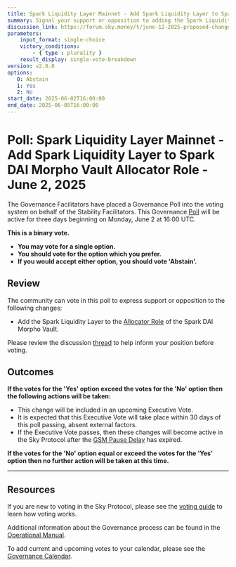 ```yaml
---
title: Spark Liquidity Layer Mainnet - Add Spark Liquidity Layer to Spark DAI Morpho Vault Allocator Role - June 2, 2025
summary: Signal your support or opposition to adding the Spark Liquidity Layer to the Allocator Role of the Spark DAI Morpho Vault.
discussion_link: https://forum.sky.money/t/june-12-2025-proposed-changes-to-spark-for-upcoming-spell/26559
parameters:
    input_format: single-choice
    victory_conditions:
        - { type : plurality }
    result_display: single-vote-breakdown
version: v2.0.0
options:
   0: Abstain
   1: Yes
   2: No
start_date: 2025-06-02T16:00:00
end_date: 2025-06-05T16:00:00
---
```


# Poll: Spark Liquidity Layer Mainnet - Add Spark Liquidity Layer to Spark DAI Morpho Vault Allocator Role - June 2, 2025

The Governance Facilitators have placed a Governance Poll into the voting system on behalf of the Stability Facilitators. This Governance [Poll](https://sky-atlas.powerhouse.io/#A.1.9.1_Operational_Weekly_Cycle-b189fa17-57a9-4d4e-9780-0ce4efd94211%7C0db30308) will be active for three days beginning on Monday, June 2 at 16:00 UTC.

**This is a binary vote.**

- **You may vote for a single option.**
- **You should vote for the option which you prefer.**
- **If you would accept either option, you should vote 'Abstain'.**

## Review

The community can vote in this poll to express support or opposition to the following changes:

- Add the Spark Liquidity Layer to the [Allocator Role](https://docs.morpho.org/curation/concepts/roles#allocator) of the Spark DAI Morpho Vault.

Please review the discussion [thread](https://forum.sky.money/t/june-12-2025-proposed-changes-to-spark-for-upcoming-spell/26559) to help inform your position before voting.

## Outcomes

**If the votes for the 'Yes' option exceed the votes for the 'No' option then the following actions will be taken:**

- This change will be included in an upcoming Executive Vote.
- It is expected that this Executive Vote will take place within 30 days of this poll passing, absent external factors.
- If the Executive Vote passes, then these changes will become active in the Sky Protocol after the [GSM Pause Delay](https://sky-atlas.powerhouse.io/A.1.9.2.1_Pause_Delay/a98b8227-95f6-4711-9d8d-f52cbc6ad2d0|0db30758e055) has expired.

**If the votes for the 'No' option equal or exceed the votes for the 'Yes' option then no further action will be taken at this time.**

---

## Resources

If you are new to voting in the Sky Protocol, please see the [voting guide](https://manual.makerdao.com/governance/voting-in-makerdao/on-chain-governance) to learn how voting works.

Additional information about the Governance process can be found in the [Operational Manual](https://manual.makerdao.com).

To add current and upcoming votes to your calendar, please see the [Governance Calendar](https://manual.makerdao.com/makerdao/calendars/governance-calendar).
